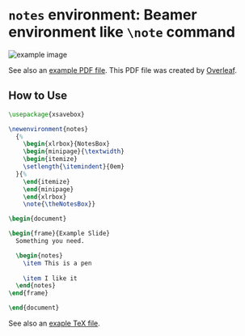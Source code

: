 `notes` environment: Beamer environment like `\note` command
=================================

![example image](https://y-yu.github.io/beamer-notes-environment/beamer_notes_environment.png)

See also an [example PDF file](https://github.com/y-yu/beamer-notes-environment/blob/master/beamer_notes_environment.pdf). This PDF file was created by [Overleaf](https://www.overleaf.com/).

## How to Use

```tex
\usepackage{xsavebox}

\newenvironment{notes}
  {%
    \begin{xlrbox}{NotesBox}
    \begin{minipage}{\textwidth}
    \begin{itemize}
    \setlength{\itemindent}{0em}
  }{%
    \end{itemize}
    \end{minipage}
    \end{xlrbox}
    \note{\theNotesBox}}

\begin{document}

\begin{frame}{Example Slide}
  Something you need.

  \begin{notes}
    \item This is a pen
    
    \item I like it
  \end{notes}
\end{frame}

\end{document}
```

See also an [exaple TeX file](https://github.com/y-yu/beamer-notes-environment/blob/master/beamer_notes_environment.tex).
